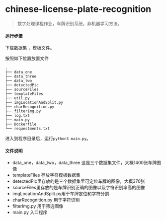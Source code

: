 # chinese-license-plate-recognition
> 数字处理课程作业，车牌识别系统，非机器学习方法。

#### 运行步骤

下载数据集 ，模板文件。

按照如下位置放置文件

```
.
├── data_one
├── data_three
├── data_two
├── detectedPic
├── sourceFiles
├── templateFiles
├── util.py
├── imgLocationAndSplit.py
├── charRecognition.py
├── filterImg.py
├── log.txt
├── main.py
├── Dockerfile
└── requestments.txt

```

进入到程序目录后，运行`python3 main.py`。

#### 文件说明

+ data_one，data_two，data_three 这是三个数据集文件，大概1400张车牌图像
+ templateFiles 存放字符模板数据集
+ detectedPic里存放的是三个数据集里可定位车牌的图像，大概370张
+ sourceFiles里存放的是车牌识别正确的图像以及字符识别率高的图像
+ imgLocationAndSplit.py用于车牌定位和字符分割
+ charRecognition.py 用于字符识别
+ filterImg.py 用于筛选图像
+ main.py 入口程序

